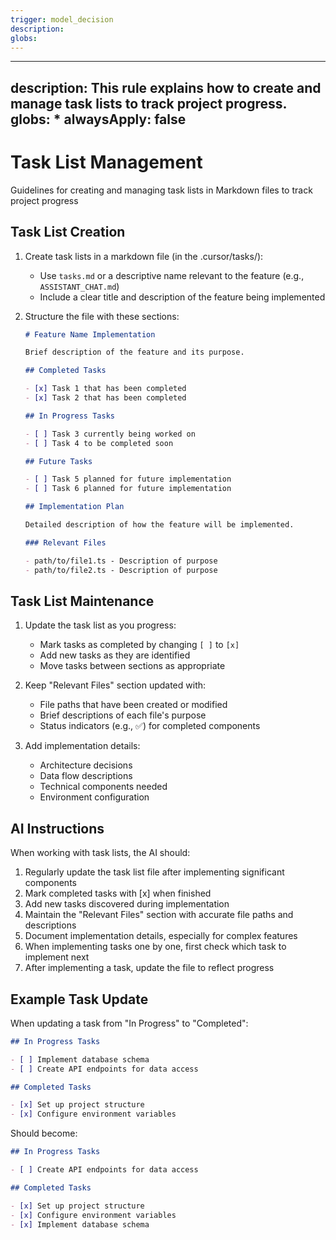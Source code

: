 ```yaml
---
trigger: model_decision
description: 
globs: 
---
```

---
description: This rule explains how to create and manage task lists to track project progress.
globs: *
alwaysApply: false
---

# Task List Management

Guidelines for creating and managing task lists in Markdown files to track project progress

## Task List Creation

1. Create task lists in a markdown file (in the .cursor/tasks/):
   - Use `tasks.md` or a descriptive name relevant to the feature (e.g., `ASSISTANT_CHAT.md`)
   - Include a clear title and description of the feature being implemented

2. Structure the file with these sections:
   ```markdown
   # Feature Name Implementation
   
   Brief description of the feature and its purpose.
   
   ## Completed Tasks
   
   - [x] Task 1 that has been completed
   - [x] Task 2 that has been completed
   
   ## In Progress Tasks
   
   - [ ] Task 3 currently being worked on
   - [ ] Task 4 to be completed soon
   
   ## Future Tasks
   
   - [ ] Task 5 planned for future implementation
   - [ ] Task 6 planned for future implementation
   
   ## Implementation Plan
   
   Detailed description of how the feature will be implemented.
   
   ### Relevant Files
   
   - path/to/file1.ts - Description of purpose
   - path/to/file2.ts - Description of purpose
   ```

## Task List Maintenance

1. Update the task list as you progress:
   - Mark tasks as completed by changing `[ ]` to `[x]`
   - Add new tasks as they are identified
   - Move tasks between sections as appropriate

2. Keep "Relevant Files" section updated with:
   - File paths that have been created or modified
   - Brief descriptions of each file's purpose
   - Status indicators (e.g., ✅) for completed components

3. Add implementation details:
   - Architecture decisions
   - Data flow descriptions
   - Technical components needed
   - Environment configuration

## AI Instructions

When working with task lists, the AI should:

1. Regularly update the task list file after implementing significant components
2. Mark completed tasks with [x] when finished
3. Add new tasks discovered during implementation
4. Maintain the "Relevant Files" section with accurate file paths and descriptions
5. Document implementation details, especially for complex features
6. When implementing tasks one by one, first check which task to implement next
7. After implementing a task, update the file to reflect progress

## Example Task Update

When updating a task from "In Progress" to "Completed":

```markdown
## In Progress Tasks

- [ ] Implement database schema
- [ ] Create API endpoints for data access

## Completed Tasks

- [x] Set up project structure
- [x] Configure environment variables
```

Should become:

```markdown
## In Progress Tasks

- [ ] Create API endpoints for data access

## Completed Tasks

- [x] Set up project structure
- [x] Configure environment variables
- [x] Implement database schema
```